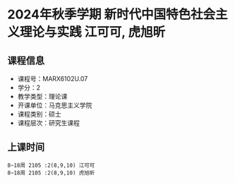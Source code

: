 # 2024年秋季学期 新时代中国特色社会主义理论与实践 江可可, 虎旭昕






## 课程信息

- 课程号：MARX6102U.07
- 学分：2
- 教学类型：理论课
- 开课单位：马克思主义学院
- 课程类别：硕士
- 课程层次：研究生课程

## 上课时间

```
8~18周 2105 :2(8,9,10) 江可可
8~18周 2105 :2(8,9,10) 虎旭昕
```


